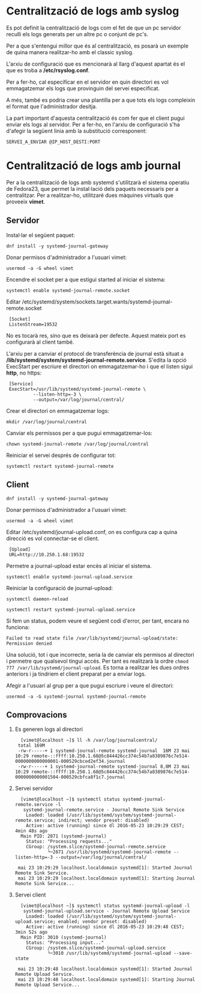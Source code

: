 # Centralització de logs amb syslog
Es pot definit la centralització de logs com el fet de que un pc servidor
reculli els logs generats per un altre pc o conjunt de pc's.

Per a que s'entengui millor que és al centralització, es posarà un exemple
de quina manera realitzar-ho amb el classic syslog. 

L'arxiu de configuració que es mencionarà al llarg d'aquest apartat és 
el que es troba a **/etc/rsyslog.conf**.

Per a fer-ho, cal especificar en el servidor en quin directori es vol
emmagatzemar els logs que provinguin del servei especificat.

A més, també es podria crear una plantilla per a que tots els logs compleixin
el format que l'administrador desitja.

La part important d'aquesta centralització és com fer que el client pugui
enviar els logs al servidor. Per a fer-ho, en l'arxiu de configuració
s'ha d'afegir la següent linia amb la substitució corresponent:

	SERVEI_A_ENVIAR @IP_HOST_DESTI:PORT


# Centralització de logs amb journal
Per a la centralització de logs amb systemd s'utilitzarà el sistema operatiu
de Fedora23, que permet la instal·lació dels paquets necessaris per a centralitzar.
Per a realitzar-ho, utilitzaré dues màquines virtuals que proveeix **vimet**.
## Servidor
Instal·lar el següent paquet:

	dnf install -y systemd-journal-gateway 

Donar permisos d'administrador a l'usuari vimet:

	usermod -a -G wheel vimet

Encendre el socket per a que estigui started al iniciar el sistema:

	systemctl enable systemd-journal-remote.socket

Editar /etc/systemd/system/sockets.target.wants/systemd-journal-remote.socket

	 [Socket]
	 ListenStream=19532

No es tocarà res, sino que es deixarà per defecte. Aquest mateix port
es configurarà al client també.

L'arxiu per a canviar el protocol de transferència de journal està situat a 
**/lib/systemd/system/systemd-journal-remote.service**.  S'edita la opció
ExecStart per escriure el directori on emmagatzemar-ho i que el listen
sigui **http**, no https:

	 [Service]
	 ExecStart=/usr/lib/systemd/systemd-journal-remote \
			  --listen-http=-3 \
			  --output=/var/log/journal/central/

Crear el directori on emmagatzemar logs:

	mkdir /var/log/journal/central

Canviar els permissos per a que pugui emmagatzemar-los:

	chown systemd-journal-remote /var/log/journal/central

Reiniciar el servei després de configurar tot:

	systemctl restart systemd-journal-remote

## Client

	dnf install -y systemd-journal-gateway 

Donar permisos d'administrador a l'usuari vimet:

	usermod -a -G wheel vimet

Editar /etc/systemd/journal-upload.conf, on es configura cap a quina direcció
es vol connectar-se el client.

	 [Upload]
	 URL=http://10.250.1.68:19532

Permetre a journal-upload estar encès al iniciar el sistema.

	systemctl enable systemd-journal-upload.service

Reiniciar la configuració de journal-upload:

	systemctl daemon-reload

	systemctl restart systemd-journal-upload.service

Si fem un status, podem veure el següent codi d'error, per tant, encara
no funciona:

	Failed to read state file /var/lib/systemd/journal-upload/state: Permission denied

Una solució, tot i que incorrecte, seria la de canviar els permisos al directori
i permetre que qualsevol tingui accés. Per tant es realitzarà la ordre
`chmod 777 /var/lib/systemd/journal-upload`. Es torna a realitzar les dues ordres
anteriors i ja tindriem el client preparat per a enviar logs.

Afegir a l'usuari al grup per a que pugui escriure i veure el directori:

	usermod -a -G systemd-journal systemd-journal-remote 


## Comprovacions
1. Es generen logs al directori

		 [vimet@localhost ~]$ ll -h /var/log/journalcentral/
		total 169M
		-rw-r-----+ 1 systemd-journal-remote systemd-journal  16M 23 mai 10:29 remote-::ffff:10.250.1.68@5c844426cc374c54b7a8389876c7e514-0000000000000001-000529cbced2ef34.journal
		-rw-r-----+ 1 systemd-journal-remote systemd-journal 8,0M 23 mai 10:29 remote-::ffff:10.250.1.68@5c844426cc374c54b7a8389876c7e514-0000000000001504-000529cbfca8f1c7.journal

2. Servei servidor

		 [vimet@localhost ~]$ systemctl status systemd-journal-remote.service -l
		  systemd-journal-remote.service - Journal Remote Sink Service
		   Loaded: loaded (/usr/lib/systemd/system/systemd-journal-remote.service; indirect; vendor preset: disabled)
		   Active: active (running) since dl 2016-05-23 10:29:29 CEST; 4min 48s ago
		 Main PID: 2871 (systemd-journal)
		   Status: "Processing requests..."
		   CGroup: /system.slice/systemd-journal-remote.service
				   └─2871 /usr/lib/systemd/systemd-journal-remote --listen-http=-3 --output=/var/log/journal/central/

		mai 23 10:29:29 localhost.localdomain systemd[1]: Started Journal Remote Sink Service.
		mai 23 10:29:29 localhost.localdomain systemd[1]: Starting Journal Remote Sink Service...

3. Servei client

		 [vimet@localhost ~]$ systemctl status systemd-journal-upload -l
		  systemd-journal-upload.service - Journal Remote Upload Service
		   Loaded: loaded (/usr/lib/systemd/system/systemd-journal-upload.service; enabled; vendor preset: disabled)
		   Active: active (running) since dl 2016-05-23 10:29:48 CEST; 3min 52s ago
		 Main PID: 3010 (systemd-journal)
		   Status: "Processing input..."
		   CGroup: /system.slice/systemd-journal-upload.service
				   └─3010 /usr/lib/systemd/systemd-journal-upload --save-state

		mai 23 10:29:48 localhost.localdomain systemd[1]: Started Journal Remote Upload Service.
		mai 23 10:29:48 localhost.localdomain systemd[1]: Starting Journal Remote Upload Service...





